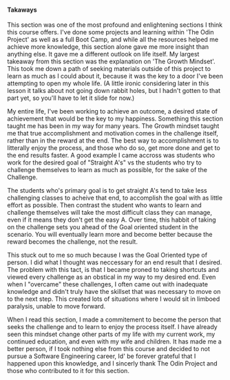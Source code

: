 #### Takaways

This section was one of the most profound and enlightening sections I think this course offers. I've done some projects and learning within 'The Odin Project' as well as a full Boot Camp, and while all the resources helped me achieve more knowledge, this section alone gave me more insight than anything else. It gave me a different outlook on life itself. My largest takeaway from this section was the explanation on 'The Growth Mindset'. This took me down a path of seeking materials outside of this project to learn as much as I could about it, because it was the key to a door I've been attempting to open my whole life. (A little ironic considering later in this lesson it talks about not going down rabbit holes, but I hadn't gotten to that part yet, so you'll have to let it slide for now.)

My entire life, I've been working to achieve an outcome, a desired state of achievement that would be the key to my happiness. Something this section taught me has been in my way for many years. The Growth mindset taught me that true accomplishment and motivation comes in the challenge itself, rather than in the reward at the end. The best way to accomplishment is to litterally enjoy the process, and those who do so, get more done and get to the end results faster. A good example I came accross was students who work for the desired goal of "Straight A's" vs the students who try to challenge themselves to learn as much as possible, for the sake of the Challenge. 

The students who's primary goal is to get straight A's tend to take less challenging classes to acheive that end, to accomplish the goal with as little effort as possible. Then contrast the student who wants to learn and challenge themselves will take the most difficult class they can manage, even if it means they don't get the easy A. Over time, this habbit of taking on the challenge sets you ahead of the Goal oriented student in the scenario. You will eventually learn more and become better because the reward becomes the challenge, not the result. 

This stuck out to me so much because I was the Goal Oriented type of person. I did what I thought was neccessary for an end result that I desired. The problem with this tact, is that I became proned to taking shortcuts and viewed every challenge as an obstical in my way to my desired end. Even when I "overcame" these challenges, I often came out with inadequate knowledge and didn't truly have the skillset that was necessary to move on to the next step. This created lots of situations where I would sit in limboed paralysis, unable to move forward. 

When I read this section, I made a commitement to become the person that seeks the challenge and to learn to enjoy the process itself. I have already seen this mindset change other parts of my life with my current work, my continued education, and even with my wife and children. It has made me a better person, if I took nothing else from this course and decided to not pursue a Software Engineering career, Id' be forever grateful that I happened upon this knowledge, and I sincerly thank The Odin Project and those who contributed to it for this section.